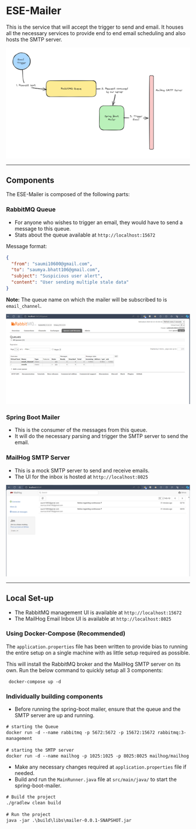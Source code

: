 # ESE-Mailer

This is the service that will accept the trigger to send and email. It houses all the necessary services to provide end to end email scheduling and also hosts the SMTP server.

![ese-mailer overview](./images/overview.png)

---

## Components

The ESE-Mailer is composed of the following parts:

### RabbitMQ Queue

- For anyone who wishes to trigger an email, they would have to send a message to this queue.
- Stats about the queue available at `http://localhost:15672`

Message format:

```json
{
  "from": "saumi10600@gmail.com",
  "to": "saumya.bhatt106@gmail.com",
  "subject": "Suspicious user alert",
  "content": "User sending multiple stale data"
}
```

**Note:** The queue name on which the mailer will be subscribed to is `email_channel`.

![rabbitMQ Screen Shot](./images/rabbitmq_ss.png)

### Spring Boot Mailer

- This is the consumer of the messages from this queue.
- It will do the necessary parsing and trigger the SMTP server to send the email.

### MailHog SMTP Server

- This is a mock SMTP server to send and receive emails.
- The UI for the inbox is hosted at `http://localhost:8025`

![MailHog Screen Shot](./images/mailhog_ss.png)

---

## Local Set-up

- The RabbitMQ management UI is available at `http://localhost:15672`
- The MailHog Email Inbox UI is available at `http://localhost:8025`

### Using Docker-Compose (Recommended)

The `application.properties` file has been written to provide bias to running the entire setup on a single machine with as little setup required as possible.

This will install the RabbitMQ broker and the MailHog SMTP server on its own. Run the below command to quickly setup all 3 components:

```shell
 docker-compose up -d
```

### Individually building components

- Before running the spring-boot mailer, ensure that the queue and the SMTP server are up and running.

```shell
# starting the Queue
docker run -d --name rabbitmq -p 5672:5672 -p 15672:15672 rabbitmq:3-management

# starting the SMTP server
docker run -d --name mailhog -p 1025:1025 -p 8025:8025 mailhog/mailhog

```

- Make any necessary changes required at `application.properties` file if needed.
- Build and run the `MainRunner.java` file at `src/main/java/` to start the spring-boot-mailer.

```shell
# Build the project
./gradlew clean build

# Run the project
java -jar .\build\libs\mailer-0.0.1-SNAPSHOT.jar 
```